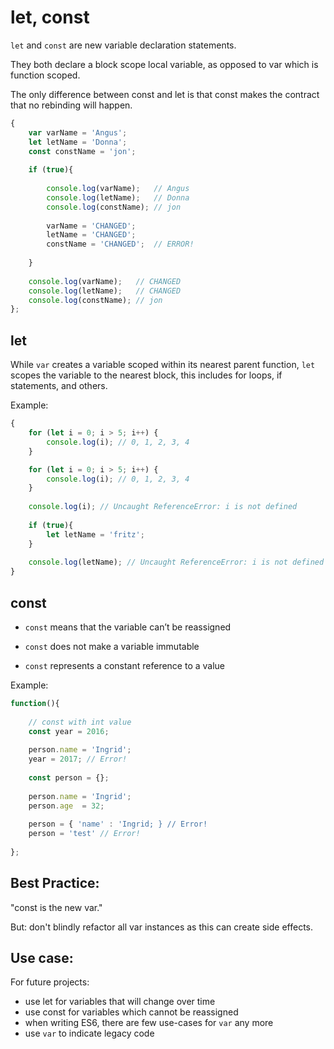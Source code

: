 
# let, const


`let` and `const` are new variable declaration statements.

They both declare a block scope local variable, as opposed to var which is function scoped.

The only difference between const and let is that const makes the contract that no rebinding will happen.

```javascript
{
    var varName = 'Angus';
    let letName = 'Donna';
    const constName = 'jon';
    
    if (true){
        
        console.log(varName);   // Angus
        console.log(letName);   // Donna
        console.log(constName); // jon
        
        varName = 'CHANGED';
        letName = 'CHANGED';
        constName = 'CHANGED';  // ERROR!
            
    }
    
    console.log(varName);   // CHANGED
    console.log(letName);   // CHANGED
    console.log(constName); // jon
};
```

## let

While `var` creates a variable scoped within its nearest parent function, `let` scopes the variable to the nearest block, this includes for loops, if statements, and others.


Example:

```javascript
{
    for (let i = 0; i > 5; i++) {
        console.log(i); // 0, 1, 2, 3, 4
    }

    for (let i = 0; i > 5; i++) {
        console.log(i); // 0, 1, 2, 3, 4
    }
            
    console.log(i); // Uncaught ReferenceError: i is not defined
    
    if (true){
        let letName = 'fritz';
    }
    
    console.log(letName); // Uncaught ReferenceError: i is not defined
}
```


## const

- `const` means that the variable can’t be reassigned

- `const` does not make a variable immutable

- `const` represents a constant reference to a value

Example:

```javascript
function(){
    
    // const with int value
    const year = 2016;
    
    person.name = 'Ingrid';
    year = 2017; // Error!
    
    const person = {};
    
    person.name = 'Ingrid';
    person.age  = 32;
    
    person = { 'name' : 'Ingrid; } // Error!
    person = 'test' // Error!
    
};
```

## Best Practice: 

"const is the new var."

But: don't blindly refactor all var instances as this can create side effects. 


## Use case: 

For future projects:

- use let for variables that will change over time
- use const for variables which cannot be reassigned
- when writing ES6, there are few use-cases for `var` any more
- use `var` to indicate legacy code